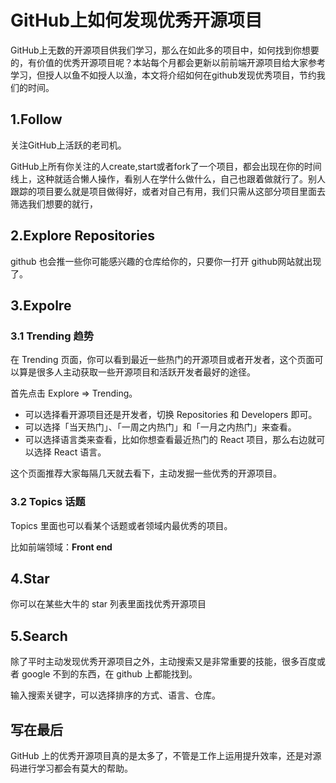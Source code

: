 # GitHub上如何发现优秀开源项目



GitHub上无数的开源项目供我们学习，那么在如此多的项目中，如何找到你想要的，有价值的优秀开源项目呢？本站每个月都会更新以前前端开源项目给大家参考学习，但授人以鱼不如授人以渔，本文将介绍如何在github发现优秀项目，节约我们的时间。



## 1.Follow

关注GitHub上活跃的老司机。



GitHub上所有你关注的人create,start或者fork了一个项目，都会出现在你的时间线上，这种就适合懒人操作，看别人在学什么做什么，自己也跟着做就行了。别人跟踪的项目要么就是项目做得好，或者对自己有用，我们只需从这部分项目里面去筛选我们想要的就行，



## 2.Explore Repositories

github 也会推一些你可能感兴趣的仓库给你的，只要你一打开 github网站就出现了。



## 3.Expolre

### 3.1 Trending 趋势

在 Trending 页面，你可以看到最近一些热门的开源项目或者开发者，这个页面可以算是很多人主动获取一些开源项目和活跃开发者最好的途径。

首先点击 Explore => Trending。

- 可以选择看开源项目还是开发者，切换 Repositories 和 Developers 即可。
- 可以选择「当天热门」、「一周之内热门」和「一月之内热门」来查看。
- 可以选择语言类来查看，比如你想查看最近热门的 React 项目，那么右边就可以选择 React 语言。



这个页面推荐大家每隔几天就去看下，主动发掘一些优秀的开源项目。

### 3.2 Topics 话题

Topics 里面也可以看某个话题或者领域内最优秀的项目。

比如前端领域：**Front end**



## 4.Star

你可以在某些大牛的 star 列表里面找优秀开源项目



## 5.Search

除了平时主动发现优秀开源项目之外，主动搜索又是非常重要的技能，很多百度或者 google 不到的东西，在 github 上都能找到。

输入搜索关键字，可以选择排序的方式、语言、仓库。



## 写在最后

GitHub 上的优秀开源项目真的是太多了，不管是工作上运用提升效率，还是对源码进行学习都会有莫大的帮助。
